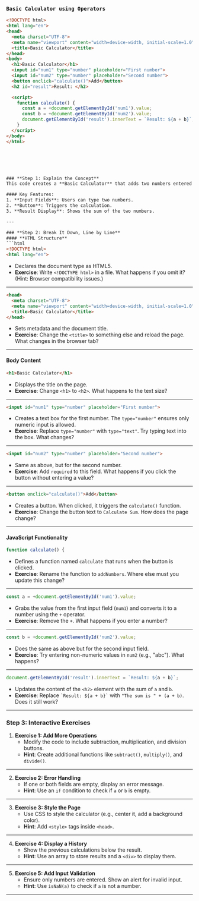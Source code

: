 ### `Basic Calculator using Operators`
```html
<!DOCTYPE html>
<html lang="en">
<head>
  <meta charset="UTF-8">
  <meta name="viewport" content="width=device-width, initial-scale=1.0">
  <title>Basic Calculator</title>
</head>
<body>
  <h1>Basic Calculator</h1>
  <input id="num1" type="number" placeholder="First number">
  <input id="num2" type="number" placeholder="Second number">
  <button onclick="calculate()">Add</button>
  <h2 id="result">Result: </h2>

  <script>
    function calculate() {
      const a = +document.getElementById('num1').value;
      const b = +document.getElementById('num2').value;
      document.getElementById('result').innerText = `Result: ${a + b}`;
    }
  </script>
</body>
</html>






### **Step 1: Explain the Concept**
This code creates a **Basic Calculator** that adds two numbers entered by the user.

#### Key Features:
1. **Input Fields**: Users can type two numbers.
2. **Button**: Triggers the calculation.
3. **Result Display**: Shows the sum of the two numbers.

---

### **Step 2: Break It Down, Line by Line**
#### **HTML Structure**
```html
<!DOCTYPE html>
<html lang="en">
```
- Declares the document type as HTML5.
- **Exercise**: Write `<!DOCTYPE html>` in a file. What happens if you omit it? (Hint: Browser compatibility issues.)

---

```html
<head>
  <meta charset="UTF-8">
  <meta name="viewport" content="width=device-width, initial-scale=1.0">
  <title>Basic Calculator</title>
</head>
```
- Sets metadata and the document title.
- **Exercise**: Change the `<title>` to something else and reload the page. What changes in the browser tab?

---

#### **Body Content**
```html
<h1>Basic Calculator</h1>
```
- Displays the title on the page.
- **Exercise**: Change `<h1>` to `<h2>`. What happens to the text size?

---

```html
<input id="num1" type="number" placeholder="First number">
```
- Creates a text box for the first number. The `type="number"` ensures only numeric input is allowed.
- **Exercise**: Replace `type="number"` with `type="text"`. Try typing text into the box. What changes?

---

```html
<input id="num2" type="number" placeholder="Second number">
```
- Same as above, but for the second number.
- **Exercise**: Add `required` to this field. What happens if you click the button without entering a value?

---

```html
<button onclick="calculate()">Add</button>
```
- Creates a button. When clicked, it triggers the `calculate()` function.
- **Exercise**: Change the button text to `Calculate Sum`. How does the page change?

---

#### **JavaScript Functionality**
```javascript
function calculate() {
```
- Defines a function named `calculate` that runs when the button is clicked.
- **Exercise**: Rename the function to `addNumbers`. Where else must you update this change?

---

```javascript
const a = +document.getElementById('num1').value;
```
- Grabs the value from the first input field (`num1`) and converts it to a number using the `+` operator.
- **Exercise**: Remove the `+`. What happens if you enter a number?

---

```javascript
const b = +document.getElementById('num2').value;
```
- Does the same as above but for the second input field.
- **Exercise**: Try entering non-numeric values in `num2` (e.g., "abc"). What happens?

---

```javascript
document.getElementById('result').innerText = `Result: ${a + b}`;
```
- Updates the content of the `<h2>` element with the sum of `a` and `b`.
- **Exercise**: Replace `` `Result: ${a + b}` `` with `"The sum is " + (a + b)`. Does it still work?

---

### **Step 3: Interactive Exercises**
1. **Exercise 1: Add More Operations**
   - Modify the code to include subtraction, multiplication, and division buttons.
   - **Hint**: Create additional functions like `subtract()`, `multiply()`, and `divide()`.

---

2. **Exercise 2: Error Handling**
   - If one or both fields are empty, display an error message.
   - **Hint**: Use an `if` condition to check if `a` or `b` is empty.

---

3. **Exercise 3: Style the Page**
   - Use CSS to style the calculator (e.g., center it, add a background color).
   - **Hint**: Add `<style>` tags inside `<head>`.

---

4. **Exercise 4: Display a History**
   - Show the previous calculations below the result.
   - **Hint**: Use an array to store results and a `<div>` to display them.

---

5. **Exercise 5: Add Input Validation**
   - Ensure only numbers are entered. Show an alert for invalid input.
   - **Hint**: Use `isNaN(a)` to check if `a` is not a number.

---



```

